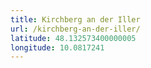```yaml
---
title: Kirchberg an der Iller
url: /kirchberg-an-der-iller/
latitude: 48.132573400000005
longitude: 10.0817241
---
```

